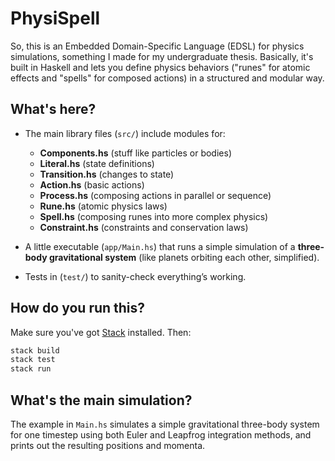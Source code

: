 # PhysiSpell

So, this is an Embedded Domain-Specific Language (EDSL) for physics simulations, something I made for my undergraduate thesis. Basically, it's built in Haskell and lets you define physics behaviors ("runes" for atomic effects and "spells" for composed actions) in a structured and modular way.

## What's here?

* The main library files (`src/`) include modules for:

  * **Components.hs** (stuff like particles or bodies)
  * **Literal.hs** (state definitions)
  * **Transition.hs** (changes to state)
  * **Action.hs** (basic actions)
  * **Process.hs** (composing actions in parallel or sequence)
  * **Rune.hs** (atomic physics laws)
  * **Spell.hs** (composing runes into more complex physics)
  * **Constraint.hs** (constraints and conservation laws)

* A little executable (`app/Main.hs`) that runs a simple simulation of a **three-body gravitational system** (like planets orbiting each other, simplified).

* Tests in (`test/`) to sanity-check everything’s working.

## How do you run this?

Make sure you've got [Stack](https://docs.haskellstack.org/en/stable/README/) installed. Then:

```bash
stack build
stack test
stack run
```

## What's the main simulation?

The example in `Main.hs` simulates a simple gravitational three-body system for one timestep using both Euler and Leapfrog integration methods, and prints out the resulting positions and momenta.

